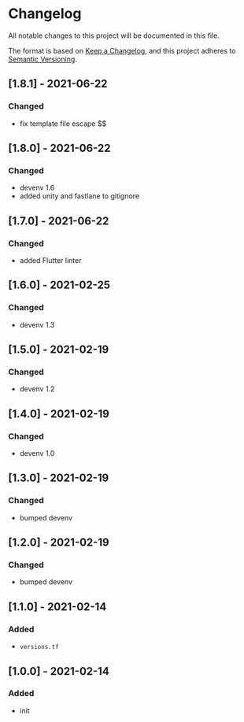 # Changelog
All notable changes to this project will be documented in this file.

The format is based on [Keep a Changelog](https://keepachangelog.com/en/1.0.0/),
and this project adheres to [Semantic Versioning](https://semver.org/spec/v2.0.0.html).

## [1.8.1] - 2021-06-22
### Changed
- fix template file escape $$

## [1.8.0] - 2021-06-22
### Changed
- devenv 1.6
- added unity and fastlane to gitignore

## [1.7.0] - 2021-06-22
### Changed
- added Flutter linter

## [1.6.0] - 2021-02-25
### Changed
- devenv 1.3

## [1.5.0] - 2021-02-19
### Changed
- devenv 1.2

## [1.4.0] - 2021-02-19
### Changed
- devenv 1.0

## [1.3.0] - 2021-02-19
### Changed
- bumped devenv

## [1.2.0] - 2021-02-19
### Changed
- bumped devenv

## [1.1.0] - 2021-02-14
### Added
- `versions.tf`

## [1.0.0] - 2021-02-14
### Added
- init

